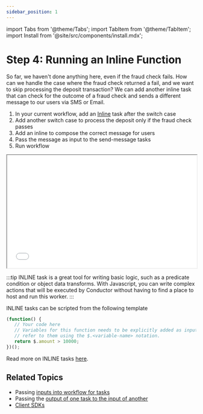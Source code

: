 ```yaml
---
sidebar_position: 1
---
```

import Tabs from '@theme/Tabs';
import TabItem from '@theme/TabItem';
import Install from '@site/src/components/install.mdx';


# Step 4: Running an Inline Function

So far, we haven't done anything here, even if the fraud check fails. How can we handle the case where the fraud check returned a fail, and we want to skip processing the deposit transaction? We can add another inline task that can check for the outcome of a fraud check and sends a different message to our users via SMS or Email.


<Tabs>
<TabItem value="UI" label="UI">

<div className="row">
<div className="col col--4">

1. In your current workflow, add an [Inline](/content/reference-docs/system-tasks/inline) task after the switch case
2. Add another switch case to process the deposit only if the fraud check passes
3. Add an inline to compose the correct message for users
4. Pass the message as input to the send-message tasks
5. Run workflow

</div>
<div className="col">
<div className="embed-loom-video">
<iframe
  width="100%"
  height="300px"
  allow="fullscreen;"
  src={"https://player.vimeo.com/video/814101164?h=e8e6172101"}
></iframe></div>
</div>
</div>
</TabItem>
</Tabs>

:::tip
INLINE task is a great tool for writing basic logic, such as a predicate condition or object data transforms. With Javascript, you can
write complex actions that will be executed by Conductor without having to find a place to host and run this worker.
:::

INLINE tasks can be scripted from the following template
```javascript
(function() { 
   // Your code here
   // Variables for this function needs to be explicitly added as inputs and once added you can 
   // refer to them using the $.<variable-name> notation.
   return $.amount > 10000; 
})();
```

Read more on INLINE tasks [here](/content/reference-docs/system-tasks/inline).

## Related Topics

- Passing [inputs into workflow for tasks](/content/developer-guides/passing-data-in-conductor)
- Passing the [output of one task to the input of another](/content/developer-guides/passing-data-in-conductor)
- [Client SDKs](/content/category/sdks)